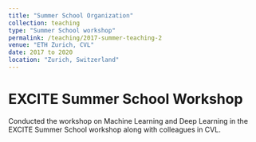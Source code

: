 ```yaml
---
title: "Summer School Organization"
collection: teaching
type: "Summer School workshop"
permalink: /teaching/2017-summer-teaching-2
venue: "ETH Zurich, CVL"
date: 2017 to 2020
location: "Zurich, Switzerland"
---
```


EXCITE Summer School Workshop
======
Conducted the workshop on Machine Learning and Deep Learning in the EXCITE Summer School workshop along with colleagues in CVL.
